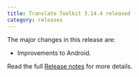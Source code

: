 ```yaml
---
title: Translate Toolkit 3.14.4 released
category: releases
---
```


The major changes in this release are:

- Improvements to Android.

Read the full [Release notes](https://docs.translatehouse.org/projects/translate-toolkit/en/latest/releases/3.14.4.html) for more details.
